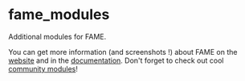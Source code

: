 # fame_modules

Additional modules for FAME.

You can get more information (and screenshots !) about FAME on the [website](https://certsocietegenerale.github.io/fame) and in the [documentation](https://fame.readthedocs.io/).
Don't forget to check out cool [community modules](https://github.com/certsocietegenerale/fame_modules)!
